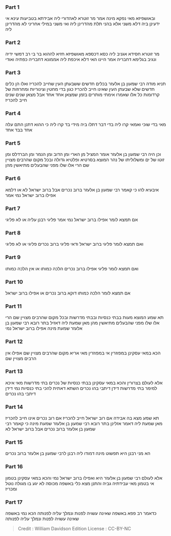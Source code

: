 
### Part 1
ובאושפיזא מאי נפקא מינה אמר מר זוטרא לאהדורי ליה אבידתא בטביעות עינא אי ידעינן ביה דלא משני אלא בהני תלת מהדרינן ליה ואי משני במילי אחריני לא מהדרינן ליה

### Part 2
מר זוטרא חסידא אגניב ליה כסא דכספא מאושפיזא חזיא לההוא בר בי רב דמשי ידיה ונגיב בגלימא דחבריה אמר היינו האי דלא איכפת ליה אממונא דחבריה כפתיה ואודי

### Part 3
תניא מודה רבי שמעון בן אלעזר בכלים חדשים ששבעתן העין שחייב להכריז ואלו הן כלים חדשים שלא שבעתן העין שאינו חייב להכריז כגון בדי מחטין וצינוריות ומחרוזות של קרדומות כל אלו שאמרו אימתי מותרים בזמן שמצאן אחד אחד אבל מצאן שנים שנים חייב להכריז

### Part 4
מאי בדי שוכי ואמאי קרו ליה בדי דבר דתלו ביה מידי בד קרו ליה כי ההוא דתנן התם עלה אחד בבד אחד

### Part 5
וכן היה רבי שמעון בן אלעזר אומר המציל מן הארי ומן הדוב ומן הנמר ומן הברדלס ומן זוטו של ים ומשלוליתו של נהר המוצא בסרטיא ופלטיא גדולה ובכל מקום שהרבים מצויין שם הרי אלו שלו מפני שהבעלים מתיאשין מהן

### Part 6
איבעיא להו כי קאמר רבי שמעון בן אלעזר ברוב נכרים אבל ברוב ישראל לא או דלמא אפילו ברוב ישראל נמי אמר

### Part 7
אם תמצא לומר אפילו ברוב ישראל נמי אמר פליגי רבנן עליה או לא פליגי

### Part 8
ואם תמצא לומר פליגי ברוב ישראל ודאי פליגי ברוב נכרים פליגי או לא פליגי

### Part 9
ואם תמצא לומר פליגי אפילו ברוב נכרים הלכה כמותו או אין הלכה כמותו

### Part 10
אם תמצא לומר הלכה כמותו דוקא ברוב נכרים או אפילו ברוב ישראל

### Part 11
תא שמע המוצא מעות בבתי כנסיות ובבתי מדרשות ובכל מקום שהרבים מצויין שם הרי אלו שלו מפני שהבעלים מתיאשין מהן מאן שמעת ליה דאזיל בתר רובא רבי שמעון בן אלעזר שמעת מינה אפילו ברוב ישראל נמי

### Part 12
הכא במאי עסקינן במפוזרין אי במפוזרין מאי אריא מקום שהרבים מצויין שם אפילו אין הרבים מצויין שם

### Part 13
אלא לעולם בצרורין והכא במאי עסקינן בבתי כנסיות של נכרים בתי מדרשות מאי איכא למימר בתי מדרשות דידן דיתבי בהו נכרים השתא דאתית להכי בתי כנסיות נמי דידן דיתבי בהו נכרים

### Part 14
תא שמע מצא בה אבידה אם רוב ישראל חייב להכריז אם רוב נכרים אינו חייב להכריז מאן שמעת ליה דאמר אזלינן בתר רובא רבי שמעון בן אלעזר שמעת מינה כי קאמר רבי שמעון בן אלעזר ברוב נכרים אבל ברוב ישראל לא

### Part 15
הא מני רבנן היא תפשוט מינה דמודו ליה רבנן לרבי שמעון בן אלעזר ברוב נכרים

### Part 16
אלא לעולם רבי שמעון בן אלעזר היא ואפילו ברוב ישראל נמי והכא במאי עסקינן בטמון אי בטמון מאי עבידתיה גביה והתנן מצא כלי באשפה מכוסה לא יגע בו מגולה נוטל ומכריז

### Part 17
כדאמר רב פפא באשפה שאינה עשויה לפנות ונמלך עליה לפנותה הכא נמי באשפה שאינה עשויה לפנות ונמלך עליה לפנותה

>Credit : William Davidson Edition
>License : CC-BY-NC
